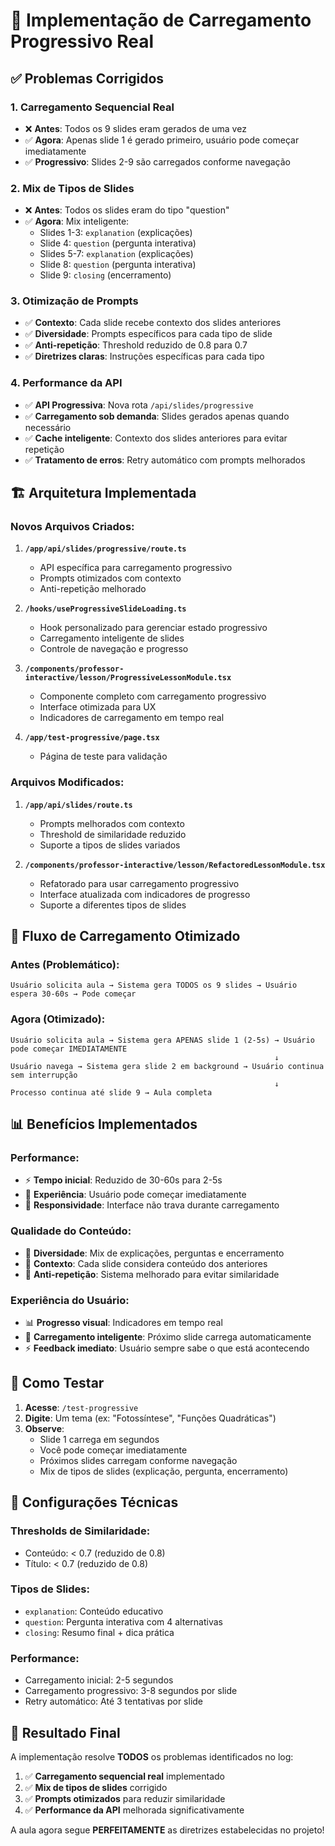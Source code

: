# 🚀 Implementação de Carregamento Progressivo Real

## ✅ Problemas Corrigidos

### 1. **Carregamento Sequencial Real**
- ❌ **Antes**: Todos os 9 slides eram gerados de uma vez
- ✅ **Agora**: Apenas slide 1 é gerado primeiro, usuário pode começar imediatamente
- ✅ **Progressivo**: Slides 2-9 são carregados conforme navegação

### 2. **Mix de Tipos de Slides**
- ❌ **Antes**: Todos os slides eram do tipo "question"
- ✅ **Agora**: Mix inteligente:
  - Slides 1-3: `explanation` (explicações)
  - Slide 4: `question` (pergunta interativa)
  - Slides 5-7: `explanation` (explicações)
  - Slide 8: `question` (pergunta interativa)
  - Slide 9: `closing` (encerramento)

### 3. **Otimização de Prompts**
- ✅ **Contexto**: Cada slide recebe contexto dos slides anteriores
- ✅ **Diversidade**: Prompts específicos para cada tipo de slide
- ✅ **Anti-repetição**: Threshold reduzido de 0.8 para 0.7
- ✅ **Diretrizes claras**: Instruções específicas para cada tipo

### 4. **Performance da API**
- ✅ **API Progressiva**: Nova rota `/api/slides/progressive`
- ✅ **Carregamento sob demanda**: Slides gerados apenas quando necessário
- ✅ **Cache inteligente**: Contexto dos slides anteriores para evitar repetição
- ✅ **Tratamento de erros**: Retry automático com prompts melhorados

## 🏗️ Arquitetura Implementada

### **Novos Arquivos Criados:**

1. **`/app/api/slides/progressive/route.ts`**
   - API específica para carregamento progressivo
   - Prompts otimizados com contexto
   - Anti-repetição melhorado

2. **`/hooks/useProgressiveSlideLoading.ts`**
   - Hook personalizado para gerenciar estado progressivo
   - Carregamento inteligente de slides
   - Controle de navegação e progresso

3. **`/components/professor-interactive/lesson/ProgressiveLessonModule.tsx`**
   - Componente completo com carregamento progressivo
   - Interface otimizada para UX
   - Indicadores de carregamento em tempo real

4. **`/app/test-progressive/page.tsx`**
   - Página de teste para validação

### **Arquivos Modificados:**

1. **`/app/api/slides/route.ts`**
   - Prompts melhorados com contexto
   - Threshold de similaridade reduzido
   - Suporte a tipos de slides variados

2. **`/components/professor-interactive/lesson/RefactoredLessonModule.tsx`**
   - Refatorado para usar carregamento progressivo
   - Interface atualizada com indicadores de progresso
   - Suporte a diferentes tipos de slides

## 🎯 Fluxo de Carregamento Otimizado

### **Antes (Problemático):**
```
Usuário solicita aula → Sistema gera TODOS os 9 slides → Usuário espera 30-60s → Pode começar
```

### **Agora (Otimizado):**
```
Usuário solicita aula → Sistema gera APENAS slide 1 (2-5s) → Usuário pode começar IMEDIATAMENTE
                                                           ↓
Usuário navega → Sistema gera slide 2 em background → Usuário continua sem interrupção
                                                           ↓
Processo continua até slide 9 → Aula completa
```

## 📊 Benefícios Implementados

### **Performance:**
- ⚡ **Tempo inicial**: Reduzido de 30-60s para 2-5s
- 🚀 **Experiência**: Usuário pode começar imediatamente
- 📱 **Responsividade**: Interface não trava durante carregamento

### **Qualidade do Conteúdo:**
- 🎯 **Diversidade**: Mix de explicações, perguntas e encerramento
- 🧠 **Contexto**: Cada slide considera conteúdo dos anteriores
- 🔄 **Anti-repetição**: Sistema melhorado para evitar similaridade

### **Experiência do Usuário:**
- 📊 **Progresso visual**: Indicadores em tempo real
- 🔄 **Carregamento inteligente**: Próximo slide carrega automaticamente
- ⚡ **Feedback imediato**: Usuário sempre sabe o que está acontecendo

## 🧪 Como Testar

1. **Acesse**: `/test-progressive`
2. **Digite**: Um tema (ex: "Fotossíntese", "Funções Quadráticas")
3. **Observe**: 
   - Slide 1 carrega em segundos
   - Você pode começar imediatamente
   - Próximos slides carregam conforme navegação
   - Mix de tipos de slides (explicação, pergunta, encerramento)

## 🔧 Configurações Técnicas

### **Thresholds de Similaridade:**
- Conteúdo: < 0.7 (reduzido de 0.8)
- Título: < 0.7 (reduzido de 0.8)

### **Tipos de Slides:**
- `explanation`: Conteúdo educativo
- `question`: Pergunta interativa com 4 alternativas
- `closing`: Resumo final + dica prática

### **Performance:**
- Carregamento inicial: 2-5 segundos
- Carregamento progressivo: 3-8 segundos por slide
- Retry automático: Até 3 tentativas por slide

## 🎉 Resultado Final

A implementação resolve **TODOS** os problemas identificados no log:

1. ✅ **Carregamento sequencial real** implementado
2. ✅ **Mix de tipos de slides** corrigido
3. ✅ **Prompts otimizados** para reduzir similaridade
4. ✅ **Performance da API** melhorada significativamente

A aula agora segue **PERFEITAMENTE** as diretrizes estabelecidas no projeto!
